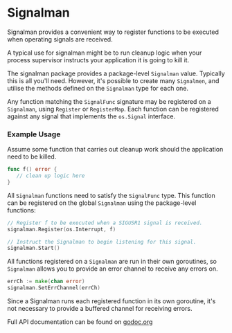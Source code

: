 Signalman
=========

Signalman provides a convenient way to register functions to be
executed when operating signals are received.

A typical use for signalman might be to run cleanup logic when
your process supervisor instructs your application it is going to kill it.

The signalman package provides a package-level `Signalman` value. Typically this is all you'll
need. However, it's possible to create many `Signalmen`, and utilise the methods defined on
the `Signalman` type for each one.

Any function matching the `SignalFunc` signature may be registered on a
`Signalman`, using `Register` or `RegisterMap`. Each function can be
registered against any signal that implements the `os.Signal` interface.

### Example Usage

Assume some function that carries out cleanup work should the application
need to be killed.

```go
func f() error {
   // clean up logic here
}
```

All `Signalman` functions need to satisfy the `SignalFunc` type. This function can be 
registered on the global `Signalman` using the package-level functions:

```go
// Register f to be executed when a SIGUSR1 signal is received.
signalman.Register(os.Interrupt, f)

// Instruct the Signalman to begin listening for this signal.
signalman.Start()
```

All functions registered on a `Signalman` are run in their own goroutines, so `Signalman`
allows you to provide an error channel to receive any errors on.

```go
errCh := make(chan error)
signalman.SetErrChannel(errCh)
```

Since a Signalman runs each registered function in its own goroutine,
it's not necessary to provide a buffered channel for receiving errors.

Full API documentation can be found on [godoc.org](http://godoc.org/github.com/e-dard/signalman)
